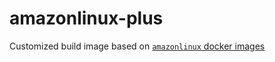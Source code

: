 # amazonlinux-plus

Customized build image based on [`amazonlinux` docker images](https://hub.docker.com/_/amazonlinux/)
